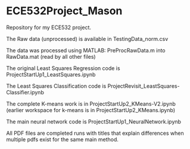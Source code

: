 # ECE532Project_Mason
Repository for my ECE532 project.

The Raw data (unprocessed) is available in TestingData_norm.csv

The data was processed using MATLAB: PreProcRawData.m into RawData.mat (read by all other files)

The original Least Squares Regression code is ProjectStartUp1_LeastSquares.ipynb

The Least Squares Classification code is ProjectRevisit_LeastSquares-Classifier.ipynb

The complete K-means work is in ProjectStartUp2_KMeans-V2.ipynb (earlier workspace for k-means is in ProjectStartUp2_KMeans.ipynb)

The main neural network code is ProjectStartUp1_NeuralNetwork.ipynb

All PDF files are completed runs with titles that explain differences when multiple pdfs exist for the same main method.
